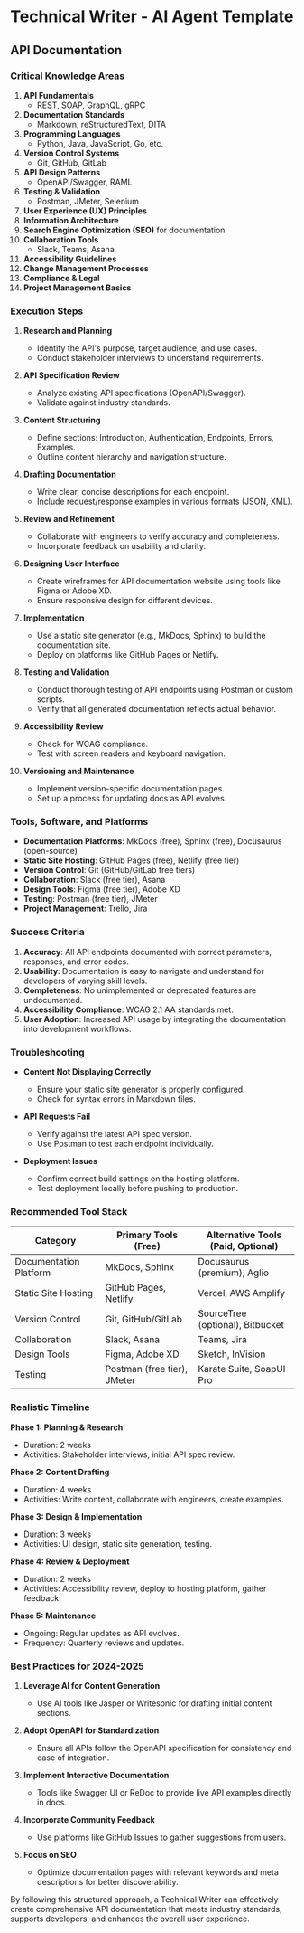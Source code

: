 # Technical Writer - AI Agent Template

## API Documentation

### Critical Knowledge Areas

1. **API Fundamentals**
   - REST, SOAP, GraphQL, gRPC
2. **Documentation Standards**
   - Markdown, reStructuredText, DITA
3. **Programming Languages**
   - Python, Java, JavaScript, Go, etc.
4. **Version Control Systems**
   - Git, GitHub, GitLab
5. **API Design Patterns**
   - OpenAPI/Swagger, RAML
6. **Testing & Validation**
   - Postman, JMeter, Selenium
7. **User Experience (UX) Principles**
8. **Information Architecture**
9. **Search Engine Optimization (SEO)** for documentation
10. **Collaboration Tools**
    - Slack, Teams, Asana
11. **Accessibility Guidelines**
12. **Change Management Processes**
13. **Compliance & Legal**
14. **Project Management Basics**

### Execution Steps

1. **Research and Planning**
   - Identify the API's purpose, target audience, and use cases.
   - Conduct stakeholder interviews to understand requirements.

2. **API Specification Review**
   - Analyze existing API specifications (OpenAPI/Swagger).
   - Validate against industry standards.

3. **Content Structuring**
   - Define sections: Introduction, Authentication, Endpoints, Errors, Examples.
   - Outline content hierarchy and navigation structure.

4. **Drafting Documentation**
   - Write clear, concise descriptions for each endpoint.
   - Include request/response examples in various formats (JSON, XML).

5. **Review and Refinement**
   - Collaborate with engineers to verify accuracy and completeness.
   - Incorporate feedback on usability and clarity.

6. **Designing User Interface**
   - Create wireframes for API documentation website using tools like Figma or Adobe XD.
   - Ensure responsive design for different devices.

7. **Implementation**
   - Use a static site generator (e.g., MkDocs, Sphinx) to build the documentation site.
   - Deploy on platforms like GitHub Pages or Netlify.

8. **Testing and Validation**
   - Conduct thorough testing of API endpoints using Postman or custom scripts.
   - Verify that all generated documentation reflects actual behavior.

9. **Accessibility Review**
   - Check for WCAG compliance.
   - Test with screen readers and keyboard navigation.

10. **Versioning and Maintenance**
    - Implement version-specific documentation pages.
    - Set up a process for updating docs as API evolves.

### Tools, Software, and Platforms

- **Documentation Platforms**: MkDocs (free), Sphinx (free), Docusaurus (open-source)
- **Static Site Hosting**: GitHub Pages (free), Netlify (free tier)
- **Version Control**: Git (GitHub/GitLab free tiers)
- **Collaboration**: Slack (free tier), Asana
- **Design Tools**: Figma (free tier), Adobe XD
- **Testing**: Postman (free tier), JMeter
- **Project Management**: Trello, Jira

### Success Criteria

1. **Accuracy**: All API endpoints documented with correct parameters, responses, and error codes.
2. **Usability**: Documentation is easy to navigate and understand for developers of varying skill levels.
3. **Completeness**: No unimplemented or deprecated features are undocumented.
4. **Accessibility Compliance**: WCAG 2.1 AA standards met.
5. **User Adoption**: Increased API usage by integrating the documentation into development workflows.

### Troubleshooting

- **Content Not Displaying Correctly**
  - Ensure your static site generator is properly configured.
  - Check for syntax errors in Markdown files.
  
- **API Requests Fail**
  - Verify against the latest API spec version.
  - Use Postman to test each endpoint individually.

- **Deployment Issues**
  - Confirm correct build settings on the hosting platform.
  - Test deployment locally before pushing to production.

### Recommended Tool Stack

| Category | Primary Tools (Free) | Alternative Tools (Paid, Optional) |
|----------|---------------------|------------------------------------|
| Documentation Platform | MkDocs, Sphinx | Docusaurus (premium), Aglio |
| Static Site Hosting | GitHub Pages, Netlify | Vercel, AWS Amplify |
| Version Control | Git, GitHub/GitLab | SourceTree (optional), Bitbucket |
| Collaboration | Slack, Asana | Teams, Jira |
| Design Tools | Figma, Adobe XD | Sketch, InVision |
| Testing | Postman (free tier), JMeter | Karate Suite, SoapUI Pro |

### Realistic Timeline

**Phase 1: Planning & Research**
- Duration: 2 weeks
- Activities: Stakeholder interviews, initial API spec review.

**Phase 2: Content Drafting**
- Duration: 4 weeks
- Activities: Write content, collaborate with engineers, create examples.

**Phase 3: Design & Implementation**
- Duration: 3 weeks
- Activities: UI design, static site generation, testing.

**Phase 4: Review & Deployment**
- Duration: 2 weeks
- Activities: Accessibility review, deploy to hosting platform, gather feedback.

**Phase 5: Maintenance**
- Ongoing: Regular updates as API evolves.
- Frequency: Quarterly reviews and updates.

### Best Practices for 2024-2025

1. **Leverage AI for Content Generation**
   - Use AI tools like Jasper or Writesonic for drafting initial content sections.
   
2. **Adopt OpenAPI for Standardization**
   - Ensure all APIs follow the OpenAPI specification for consistency and ease of integration.

3. **Implement Interactive Documentation**
   - Tools like Swagger UI or ReDoc to provide live API examples directly in docs.

4. **Incorporate Community Feedback**
   - Use platforms like GitHub Issues to gather suggestions from users.

5. **Focus on SEO**
   - Optimize documentation pages with relevant keywords and meta descriptions for better discoverability.

By following this structured approach, a Technical Writer can effectively create comprehensive API documentation that meets industry standards, supports developers, and enhances the overall user experience.

